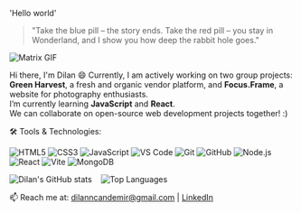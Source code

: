 'Hello world'


> "Take the blue pill – the story ends. Take the red pill – you stay in Wonderland, and I show you how deep the rabbit hole goes."

![Matrix GIF](https://media1.tenor.com/m/j2jki0qR4hUAAAAd/matrix.gif)


Hi there, I'm Dilan 😄
Currently, I am actively working on two group projects: **Green Harvest**, a fresh and organic vendor platform, and **Focus.Frame**, a website for photography enthusiasts.  
I’m currently learning **JavaScript** and **React**.  
We can collaborate on open-source web development projects together! :)



🛠 Tools & Technologies: 

![HTML5](https://img.shields.io/badge/HTML5-E34F26?style=for-the-badge&logo=html5&logoColor=white)
![CSS3](https://img.shields.io/badge/CSS3-1572B6?style=for-the-badge&logo=css3&logoColor=white)
![JavaScript](https://img.shields.io/badge/JavaScript-F7DF1E?style=for-the-badge&logo=javascript&logoColor=black)
![VS Code](https://img.shields.io/badge/VS%20Code-007ACC?style=for-the-badge&logo=visual-studio-code&logoColor=white) 
![Git](https://img.shields.io/badge/Git-F05032?style=for-the-badge&logo=git&logoColor=white) 
![GitHub](https://img.shields.io/badge/GitHub-181717?style=for-the-badge&logo=github&logoColor=white) 
![Node.js](https://img.shields.io/badge/Node.js-339933?style=for-the-badge&logo=node.js&logoColor=white) 
![React](https://img.shields.io/badge/React-61DAFB?style=for-the-badge&logo=react&logoColor=black) 
![Vite](https://img.shields.io/badge/Vite-646CFF?style=for-the-badge&logo=vite&logoColor=white) 
![MongoDB](https://img.shields.io/badge/MongoDB-47A248?style=for-the-badge&logo=mongodb&logoColor=white) 



![Dilan's GitHub stats](https://github-readme-stats.vercel.app/api?username=ekimdilan&show_icons=true&theme=radical) &nbsp;&nbsp; ![Top Languages](https://github-readme-stats.vercel.app/api/top-langs/?username=ekimdilan&langs_count=3&hide=Other&layout=compact&theme=radical)



📫 Reach me at: [dilanncandemir@gmail.com](mailto:dilanncandemir@gmail.com) | [LinkedIn](https://linkedin.com/in/dilancandemir)




<!--
**ekimdilan/ekimdilan** is a ✨ _special_ ✨ repository because its `README.md` (this file) appears on your GitHub profile.

Here are some ideas to get you started:

- 🔭 I’m currently working on ...
- 🌱 I’m currently learning ...
- 👯 I’m looking to collaborate on ...
- 🤔 I’m looking for help with ...
- 💬 Ask me about ...
- 📫 How to reach me: ...
- 😄 Pronouns: ...
- ⚡ Fun fact: ...
-->

